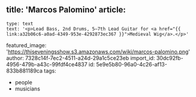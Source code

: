 title: 'Marcos Palomino'
article:
  -
    type: text
    text: '<p>Lead Bass, 2nd Drums, 5–7th Lead Guitar for <a href="{{ link:a32b06c6-a0ad-4349-953e-4292873ec367 }}">Medieval Wig</a>.</p>'
featured_image: 'https://thiseveningsshow.s3.amazonaws.com/wiki/marcos-palomino.png'
author: 7328c14f-7ec2-4511-a24d-29a1c5ce23eb
import_id: 30dc92fb-4956-479b-a43c-99fdf4ce4837
id: 5e9e5b80-96a0-4c26-af13-833b881189ca
tags:
  - people
  - musicians

